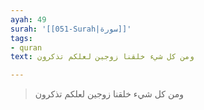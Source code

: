 ```yaml
---
ayah: 49
surah: '[[051-Surah|سورة]]'
tags:
- quran
text: ومن كل شيء خلقنا زوجين لعلكم تذكرون

---
```

> ومن كل شيء خلقنا زوجين لعلكم تذكرون
